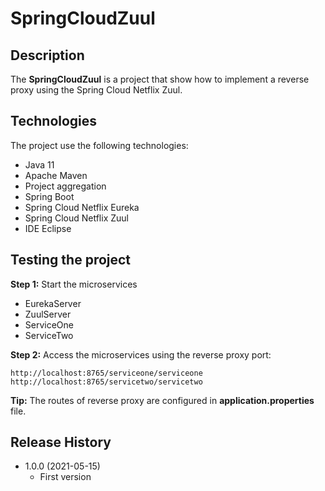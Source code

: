 # SpringCloudZuul

## Description
The **SpringCloudZuul** is a project that show how to implement a reverse proxy using the Spring Cloud Netflix Zuul.

## Technologies
The project use the following technologies:

* Java 11
* Apache Maven
* Project aggregation
* Spring Boot
* Spring Cloud Netflix Eureka
* Spring Cloud Netflix Zuul
* IDE Eclipse

## Testing the project
**Step 1:** Start the microservices
* EurekaServer
* ZuulServer
* ServiceOne
* ServiceTwo

**Step 2:** Access the microservices using the reverse proxy port:

```
http://localhost:8765/serviceone/serviceone
http://localhost:8765/servicetwo/servicetwo
```

**Tip:** The routes of reverse proxy are configured in **application.properties** file.

## Release History
* 1.0.0 (2021-05-15)
    * First version
